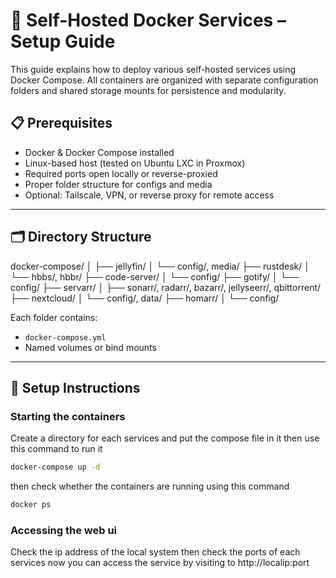 # 🐳 Self-Hosted Docker Services – Setup Guide

This guide explains how to deploy various self-hosted services using Docker Compose. All containers are organized with separate configuration folders and shared storage mounts for persistence and modularity.

## 📋 Prerequisites

- Docker & Docker Compose installed
- Linux-based host (tested on Ubuntu LXC in Proxmox)
- Required ports open locally or reverse-proxied
- Proper folder structure for configs and media
- Optional: Tailscale, VPN, or reverse proxy for remote access

---

## 🗂 Directory Structure

docker-compose/
│
├── jellyfin/
│ └── config/, media/
├── rustdesk/
│ └── hbbs/, hbbr/
├── code-server/
│ └── config/
├── gotify/
│ └── config/
├── servarr/
│ ├── sonarr/, radarr/, bazarr/, jellyseerr/, qbittorrent/
├── nextcloud/
│ └── config/, data/
├── homarr/
│ └── config/


Each folder contains:
- `docker-compose.yml`
- Named volumes or bind mounts

---

## 🚀 Setup Instructions

### Starting the containers

Create a directory for each services and put the compose file in it then use this command to run it

```bash
docker-compose up -d

```
then check whether the containers are running using this command

```bash
docker ps
```

### Accessing the web ui

Check the ip address of the local system then check the ports of each services 
now you can access the service by visiting to http://localip:port 








